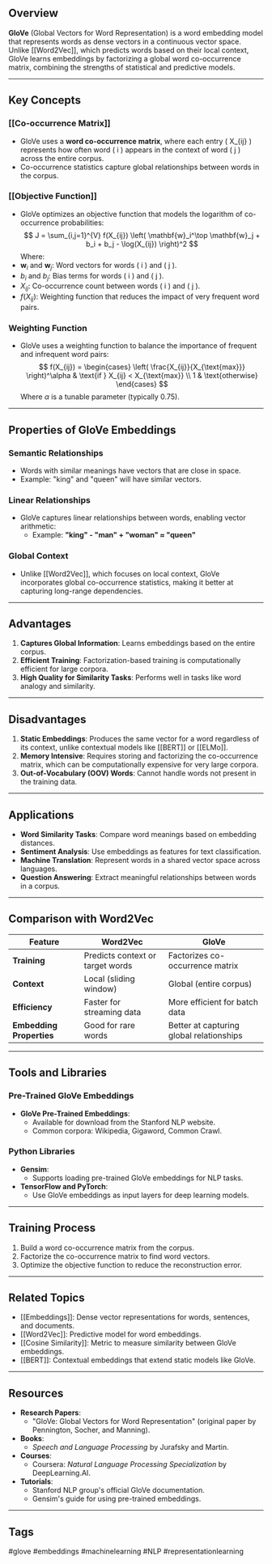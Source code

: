 ## Overview
**GloVe** (Global Vectors for Word Representation) is a word embedding model that represents words as dense vectors in a continuous vector space. Unlike [[Word2Vec]], which predicts words based on their local context, GloVe learns embeddings by factorizing a global word co-occurrence matrix, combining the strengths of statistical and predictive models.

---

## Key Concepts

### [[Co-occurrence Matrix]]
- GloVe uses a **word co-occurrence matrix**, where each entry \( X_{ij} \) represents how often word \( i \) appears in the context of word \( j \) across the entire corpus.
- Co-occurrence statistics capture global relationships between words in the corpus.

### [[Objective Function]]
- GloVe optimizes an objective function that models the logarithm of co-occurrence probabilities:
$$
J = \sum_{i,j=1}^{V} f(X_{ij}) \left( \mathbf{w}_i^\top \mathbf{w}_j + b_i + b_j - \log(X_{ij}) \right)^2
$$
Where:
- $\mathbf{w}_i$ and  $\mathbf{w}_j$: Word vectors for words \( i \) and \( j \).
- $b_i$ and $b_j$: Bias terms for words \( i \) and \( j \).
- $X_{ij}$: Co-occurrence count between words \( i \) and \( j \).
- $f(X_{ij})$: Weighting function that reduces the impact of very frequent word pairs.

### Weighting Function
- GloVe uses a weighting function to balance the importance of frequent and infrequent word pairs:
$$
f(X_{ij}) = \begin{cases} 
\left( \frac{X_{ij}}{X_{\text{max}}} \right)^\alpha & \text{if } X_{ij} < X_{\text{max}} \\
1 & \text{otherwise}
\end{cases}
$$
Where $\alpha$ is a tunable parameter (typically 0.75).

---

## Properties of GloVe Embeddings

### Semantic Relationships
- Words with similar meanings have vectors that are close in space.
- Example: "king" and "queen" will have similar vectors.

### Linear Relationships
- GloVe captures linear relationships between words, enabling vector arithmetic:
  - Example: **"king" - "man" + "woman" ≈ "queen"**

### Global Context
- Unlike [[Word2Vec]], which focuses on local context, GloVe incorporates global co-occurrence statistics, making it better at capturing long-range dependencies.

---

## Advantages
1. **Captures Global Information**: Learns embeddings based on the entire corpus.
2. **Efficient Training**: Factorization-based training is computationally efficient for large corpora.
3. **High Quality for Similarity Tasks**: Performs well in tasks like word analogy and similarity.

---

## Disadvantages
1. **Static Embeddings**: Produces the same vector for a word regardless of its context, unlike contextual models like [[BERT]] or [[ELMo]].
2. **Memory Intensive**: Requires storing and factorizing the co-occurrence matrix, which can be computationally expensive for very large corpora.
3. **Out-of-Vocabulary (OOV) Words**: Cannot handle words not present in the training data.

---

## Applications
- **Word Similarity Tasks**: Compare word meanings based on embedding distances.
- **Sentiment Analysis**: Use embeddings as features for text classification.
- **Machine Translation**: Represent words in a shared vector space across languages.
- **Question Answering**: Extract meaningful relationships between words in a corpus.

---

## Comparison with Word2Vec
| **Feature**               | **Word2Vec**                            | **GloVe**                                |
|---------------------------|-----------------------------------------|------------------------------------------|
| **Training**              | Predicts context or target words       | Factorizes co-occurrence matrix          |
| **Context**               | Local (sliding window)                 | Global (entire corpus)                   |
| **Efficiency**            | Faster for streaming data              | More efficient for batch data            |
| **Embedding Properties**  | Good for rare words                    | Better at capturing global relationships |

---

## Tools and Libraries

### Pre-Trained GloVe Embeddings
- **GloVe Pre-Trained Embeddings**:
  - Available for download from the Stanford NLP website.
  - Common corpora: Wikipedia, Gigaword, Common Crawl.

### Python Libraries
- **Gensim**:
  - Supports loading pre-trained GloVe embeddings for NLP tasks.
- **TensorFlow and PyTorch**:
  - Use GloVe embeddings as input layers for deep learning models.

---

## Training Process
1. Build a word co-occurrence matrix from the corpus.
2. Factorize the co-occurrence matrix to find word vectors.
3. Optimize the objective function to reduce the reconstruction error.

---

## Related Topics
- [[Embeddings]]: Dense vector representations for words, sentences, and documents.
- [[Word2Vec]]: Predictive model for word embeddings.
- [[Cosine Similarity]]: Metric to measure similarity between GloVe embeddings.
- [[BERT]]: Contextual embeddings that extend static models like GloVe.

---

## Resources
- **Research Papers**:
  - "GloVe: Global Vectors for Word Representation" (original paper by Pennington, Socher, and Manning).
- **Books**:
  - *Speech and Language Processing* by Jurafsky and Martin.
- **Courses**:
  - Coursera: *Natural Language Processing Specialization* by DeepLearning.AI.
- **Tutorials**:
  - Stanford NLP group's official GloVe documentation.
  - Gensim's guide for using pre-trained embeddings.

---

## Tags
#glove #embeddings #machinelearning #NLP #representationlearning